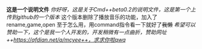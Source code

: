 **这是一个说明文件**
*你好呀，这是关于Cmd++beta0.2的说明文件，这是第一个上传到github的一个版本*
这个版本删除了播放音乐的功能，加入了rename,game,open
至于怎么用，用command指令看一下就好了~~我懒~~
*希望可以赞助一下，这个是我一个人开发的，开发稍微有一点曲折，赞助网址++https://afdian.net/a/mcyee++，求求你啦qwq*
